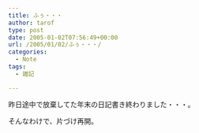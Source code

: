 ```yaml
---
title: ふぅ・・・
author: tarof
type: post
date: 2005-01-02T07:56:49+00:00
url: /2005/01/02/ふぅ・・・/
categories:
  - Note
tags:
  - 雑記

---
```

昨日途中で放棄してた年末の日記書き終わりました・・・。

そんなわけで、片づけ再開。